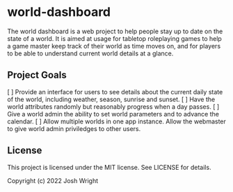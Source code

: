 # world-dashboard
The world dashboard is a web project to help people stay up to date on the state of a world.
It is aimed at usage for tabletop roleplaying games
to help a game master keep track of their world as time moves on,
and for players to be able to understand current world details at a glance.

## Project Goals
[ ] Provide an interface for users to see details about the current daily state of the world,
including weather, season, sunrise and sunset.
[ ] Have the world attributes randomly but reasonably progress when a day passes.
[ ] Give a world admin the ability to set world parameters and to advance the calendar.
[ ] Allow multiple worlds in one app instance.
Allow the webmaster to give world admin priviledges to other users.

## License
This project is licensed under the MIT license.
See LICENSE for details.

Copyright (c) 2022 Josh Wright
